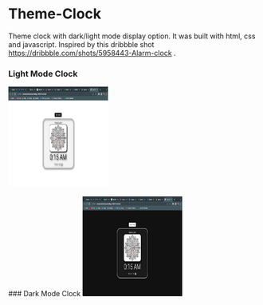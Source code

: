 # Theme-Clock
Theme clock with dark/light mode display option. It was built with html, css and javascript. Inspired by this dribbble shot https://dribbble.com/shots/5958443-Alarm-clock .

### Light Mode Clock
<img src="./images/Clock-light.png" alt="Clock-light" width="200px" height="200px">
<br><br>
### Dark Mode Clock
<img src="./images/Clock-dark.png" alt="Clock-dark" width="200px" height="200px">

